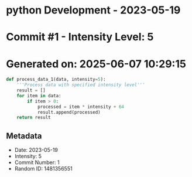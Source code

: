﻿# python Development - 2023-05-19
# Commit #1 - Intensity Level: 5
# Generated on: 2025-06-07 10:29:15
```python
def process_data_1(data, intensity=5):
    '''Process data with specified intensity level'''
    result = []
    for item in data:
        if item > 0:
            processed = item * intensity + 64
            result.append(processed)
    return result
```
## Metadata
- Date: 2023-05-19
- Intensity: 5
- Commit Number: 1
- Random ID: 1481356551
